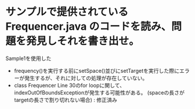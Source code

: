 # サンプルで提供されている Frequencer.java のコードを読み、問題を発見しそれを書き出せ。

Sample1を使用した  

- frequency()を実行する前にsetSpace()並びにsetTargetを実行した際にエラーが発生するが、それに対しての処理が存在していない。
- class Frequencer Line 30のfor loopに関して、indexOutOfBoundsExceptionが発生する可能性がある。 (spaceの長さがtargetの長さで割り切れない場合) : 修正済み
